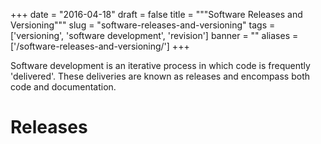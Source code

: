 
+++
date = "2016-04-18"
draft = false
title = """Software Releases and Versioning"""
slug = "software-releases-and-versioning"
tags = ['versioning', 'software development', 'revision']
banner = ""
aliases = ['/software-releases-and-versioning/']
+++

Software development is an iterative process in which code is frequently 'delivered'. These deliveries are known as releases and encompass both code and documentation.

# Releases
